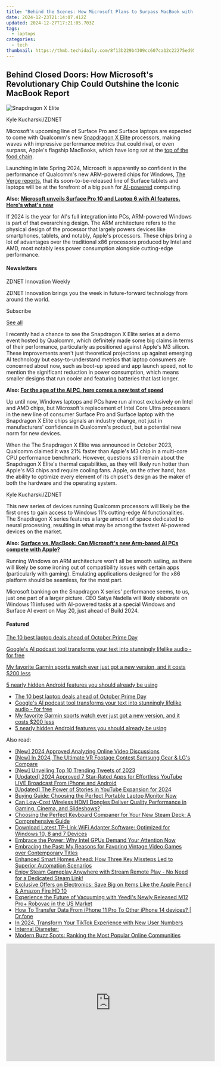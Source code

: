 ```yaml
---
title: "Behind the Scenes: How Microsoft Plans to Surpass MacBook with Revolutionary AI Processor | Firsthand Account at ZDNET"
date: 2024-12-23T21:14:07.412Z
updated: 2024-12-27T17:21:05.703Z
tags:
  - laptops
categories:
  - tech
thumbnail: https://thmb.techidaily.com/8f13b229b4309cc607ca12c22275ed95f06f33bc5a9a2ad4f10fdb3f8f16d4fd.jpeg
---
```


## Behind Closed Doors: How Microsoft's Revolutionary Chip Could Outshine the Iconic MacBook  Report

![Snapdragon X Elite](https://www.zdnet.com/a/img/resize/3cb055446cc580af83af844a0dca5bffb518213d/2024/04/09/1ac44c93-bdb4-4201-b5ec-2ec5fd362d77/img-4233.jpg?auto=webp&width=1280)

Kyle Kucharski/ZDNET

Microsoft's upcoming line of Surface Pro and Surface laptops are expected to come with Qualcomm's new [Snapdragon X Elite](https://www.zdnet.com/article/qualcomms-snapdragon-x-elite-brings-more-ai-power-to-your-next-pc/) processors, making waves with impressive performance metrics that could rival, or even surpass, Apple's flagship MacBooks, which have long sat at the [top of the food chain](https://www.zdnet.com/article/best-laptop/). 

Launching in late Spring 2024, Microsoft is apparently so confident in the performance of Qualcomm's new ARM-powered chips for Windows, [The Verge reports](https://www.theverge.com/2024/4/8/24116587/microsoft-macbook-air-surface-arm-qualcomm-snapdragon-x-elite), that its soon-to-be-released line of Surface tablets and laptops will be at the forefront of a big push for [AI-powered](https://www.zdnet.com/article/what-is-ai-heres-everything-you-need-to-know-about-artificial-intelligence/) computing. 

**Also:** [**Microsoft unveils Surface Pro 10 and Laptop 6 with AI features. Here's what's new**](https://www.zdnet.com/article/microsoft-unveils-surface-pro-10-and-laptop-6-with-ai-upgrades-heres-whats-new/)

If 2024 is the year for AI's full integration into PCs, ARM-powered Windows is part of that overarching design. The ARM architecture refers to the physical design of the processor that largely powers devices like smartphones, tablets, and notably, Apple's processors. These chips bring a lot of advantages over the traditional x86 processors produced by Intel and AMD, most notably less power consumption alongside cutting-edge performance. 

#### Newsletters

ZDNET Innovation Weekly

ZDNET Innovation brings you the week in future-forward technology from around the world.

 Subscribe

[See all](https://www.zdnet.com/newsletters/)

I recently had a chance to see the Snapdragon X Elite series at a demo event hosted by Qualcomm, which definitely made some big claims in terms of their performance, particularly as positioned against Apple's M3 silicon. These improvements aren't just theoretical projections up against emerging AI technology but easy-to-understand metrics that laptop consumers are concerned about now, such as boot-up speed and app launch speed, not to mention the significant reduction in power consumption, which means smaller designs that run cooler and featuring batteries that last longer. 

**Also: [For the age of the AI PC, here comes a new test of speed](https://www.zdnet.com/article/for-the-age-of-the-ai-pc-here-comes-a-new-test-of-speed/)**

Up until now, Windows laptops and PCs have run almost exclusively on Intel and AMD chips, but Microsoft's replacement of Intel Core Ultra processors in the new line of consumer Surface Pro and Surface laptop with the Snapdragon X Elite chips signals an industry change, not just in manufacturers' confidence in Qualcomm's product, but a potential new norm for new devices. 

When the The Snapdragon X Elite was announced in October 2023, Qualcomm claimed it was 21% faster than Apple's M3 chip in a multi-core CPU performance benchmark. However, questions still remain about the Snapdragon X Elite's thermal capabilities, as they will likely run hotter than Apple's M3 chips and require cooling fans. Apple, on the other hand, has the ability to optimize every element of its chipset's design as the maker of both the hardware and the operating system.

Kyle Kucharski/ZDNET

This new series of devices running Qualcomm processors will likely be the first ones to gain access to Windows 11's cutting-edge AI functionalities. The Snapdragon X series features a large amount of space dedicated to neural processing, resulting in what may be among the fastest AI-powered devices on the market. 

**Also:** [**Surface vs. MacBook: Can Microsoft's new Arm-based AI PCs compete with Apple?**](https://www.zdnet.com/article/surface-vs-macbook-can-microsofts-new-arm-based-ai-pcs-compete-with-apple/)

Running Windows on ARM architecture won't all be smooth sailing, as there will likely be some ironing out of compatibility issues with certain apps (particularly with gaming). Emulating applications designed for the x86 platform should be seamless, for the most part. 

Microsoft banking on the Snapdragon X series' performance seems, to us, just one part of a larger picture. CEO Satya Nadella will likely elaborate on Windows 11 infused with AI-powered tasks at a special Windows and Surface AI event on May 20, just ahead of Build 2024\. 

#### Featured

[The 10 best laptop deals ahead of October Prime Day](https://www.zdnet.com/article/best-prime-day-laptop-deals-2024/ "The 10 best laptop deals ahead of October Prime Day")

[Google's AI podcast tool transforms your text into stunningly lifelike audio - for free](https://www.zdnet.com/article/googles-ai-podcast-tool-transforms-your-text-into-stunningly-lifelike-audio-for-free/ "Google's AI podcast tool transforms your text into stunningly lifelike audio - for free")

[My favorite Garmin sports watch ever just got a new version, and it costs $200 less](https://www.zdnet.com/article/my-favorite-garmin-sports-watch-ever-just-got-a-new-version-and-it-costs-200-less/ "My favorite Garmin sports watch ever just got a new version, and it costs $200 less")

[5 nearly hidden Android features you should already be using](https://www.zdnet.com/article/5-nearly-hidden-android-features-you-should-already-be-using/ "5 nearly hidden Android features you should already be using")

* [The 10 best laptop deals ahead of October Prime Day](https://www.zdnet.com/article/best-prime-day-laptop-deals-2024/ "The 10 best laptop deals ahead of October Prime Day")
* [Google's AI podcast tool transforms your text into stunningly lifelike audio - for free](https://www.zdnet.com/article/googles-ai-podcast-tool-transforms-your-text-into-stunningly-lifelike-audio-for-free/ "Google's AI podcast tool transforms your text into stunningly lifelike audio - for free")
* [My favorite Garmin sports watch ever just got a new version, and it costs $200 less](https://www.zdnet.com/article/my-favorite-garmin-sports-watch-ever-just-got-a-new-version-and-it-costs-200-less/ "My favorite Garmin sports watch ever just got a new version, and it costs $200 less")
* [5 nearly hidden Android features you should already be using](https://www.zdnet.com/article/5-nearly-hidden-android-features-you-should-already-be-using/ "5 nearly hidden Android features you should already be using")

<ins class="adsbygoogle"
     style="display:block"
     data-ad-format="autorelaxed"
     data-ad-client="ca-pub-7571918770474297"
     data-ad-slot="1223367746"></ins>

<ins class="adsbygoogle"
     style="display:block"
     data-ad-client="ca-pub-7571918770474297"
     data-ad-slot="8358498916"
     data-ad-format="auto"
     data-full-width-responsive="true"></ins>

<span class="atpl-alsoreadstyle">Also read:</span>
<div><ul>
<li><a href="https://youtube-zero.techidaily.com/024-approved-analyzing-online-video-discussions/"><u>[New] 2024 Approved Analyzing Online Video Discussions</u></a></li>
<li><a href="https://fox-friendly.techidaily.com/new-in-2024-the-ultimate-vr-footage-contest-samsung-gear-and-lgs-compare/"><u>[New] In 2024, The Ultimate VR Footage Contest Samsung Gear & LG's Compare</u></a></li>
<li><a href="https://twitter-videos.techidaily.com/new-unveiling-top-10-trending-tweets-of-2023/"><u>[New] Unveiling Top 10 Trending Tweets of 2023</u></a></li>
<li><a href="https://youtube-lab.techidaily.com/ed-2024-approved-7-star-rated-apps-for-effortless-youtube-live-broadcast-from-iphone-and-android/"><u>[Updated] 2024 Approved 7 Star-Rated Apps for Effortless YouTube LIVE Broadcast From iPhone and Android</u></a></li>
<li><a href="https://youtube-tips.techidaily.com/ed-the-power-of-stories-in-youtube-expansion-for-2024/"><u>[Updated] The Power of Stories in YouTube Expansion for 2024</u></a></li>
<li><a href="https://hardware-reviews.techidaily.com/buying-guide-choosing-the-perfect-portable-laptop-monitor-now/"><u>Buying Guide: Choosing the Perfect Portable Laptop Monitor Now</u></a></li>
<li><a href="https://hardware-reviews.techidaily.com/can-low-cost-wireless-hdmi-dongles-deliver-quality-performance-in-gaming-cinema-and-slideshows/"><u>Can Low-Cost Wireless HDMI Dongles Deliver Quality Performance in Gaming, Cinema, and Slideshows?</u></a></li>
<li><a href="https://hardware-reviews.techidaily.com/choosing-the-perfect-keyboard-companer-for-your-new-steam-deck-a-comprehensive-guide/"><u>Choosing the Perfect Keyboard Companer for Your New Steam Deck: A Comprehensive Guide</u></a></li>
<li><a href="https://hardware-help.techidaily.com/download-latest-tp-link-wifi-adapter-software-optimized-for-windows-10-8-and-7-devices/"><u>Download Latest TP-Link WiFi Adapter Software: Optimized for Windows 10, 8 and 7 Devices</u></a></li>
<li><a href="https://hardware-reviews.techidaily.com/embrace-the-power-why-intel-gpus-demand-your-attention-now/"><u>Embrace the Power: Why Intel GPUs Demand Your Attention Now</u></a></li>
<li><a href="https://hardware-reviews.techidaily.com/embracing-the-past-my-reasons-for-favoring-vintage-video-games-over-contemporary-titles/"><u>Embracing the Past: My Reasons for Favoring Vintage Video Games over Contemporary Titles</u></a></li>
<li><a href="https://hardware-reviews.techidaily.com/enhanced-smart-homes-ahead-how-three-key-missteps-led-to-superior-automation-scenarios/"><u>Enhanced Smart Homes Ahead: How Three Key Missteps Led to Superior Automation Scenarios</u></a></li>
<li><a href="https://hardware-reviews.techidaily.com/enjoy-steam-gameplay-anywhere-with-stream-remote-play-no-need-for-a-dedicated-steam-link/"><u>Enjoy Steam Gameplay Anywhere with Stream Remote Play - No Need for a Dedicated Steam Link!</u></a></li>
<li><a href="https://hardware-reviews.techidaily.com/exclusive-offers-on-electronics-save-big-on-items-like-the-apple-pencil-and-amazon-fire-hd-10/"><u>Exclusive Offers on Electronics: Save Big on Items Like the Apple Pencil & Amazon Fire HD 10</u></a></li>
<li><a href="https://hardware-reviews.techidaily.com/experience-the-future-of-vacuuming-with-yeedis-newly-released-m12-proplus-robovac-in-the-us-market/"><u>Experience the Future of Vacuuming with Yeedi's Newly Released M12 Pro+ Robovac in the US Market</u></a></li>
<li><a href="https://blog-min.techidaily.com/how-to-transfer-data-from-iphone-11-pro-to-other-iphone-14-devices-drfone-by-drfone-transfer-data-from-ios-transfer-data-from-ios/"><u>How To Transfer Data From iPhone 11 Pro To Other iPhone 14 devices? | Dr.fone</u></a></li>
<li><a href="https://some-approaches.techidaily.com/in-2024-transform-your-tiktok-experience-with-new-user-numbers/"><u>In 2024, Transform Your TikTok Experience with New User Numbers</u></a></li>
<li><a href="https://techno-recovery.techidaily.com/internal-diameter/"><u>Internal Diameter:</u></a></li>
<li><a href="https://facebook.techidaily.com/modern-buzz-spots-ranking-the-most-popular-online-communities/"><u>Modern Buzz Spots: Ranking the Most Popular Online Communities</u></a></li>
</ul></div>

<!-- affiliate ads begin -->
<iframe width="560" height="315" src="https://www.youtube.com/embed/iLlpdv0cz_k?si=HwTdnMmeVJXm4GPV" title="YouTube video player" frameborder="0" allow="accelerometer; autoplay; clipboard-write; encrypted-media; gyroscope; picture-in-picture; web-share" referrerpolicy="strict-origin-when-cross-origin" allowfullscreen></iframe>
<!-- affiliate ads end -->

